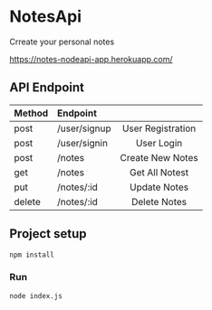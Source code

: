 # NotesApi
Crreate your personal notes

https://notes-nodeapi-app.herokuapp.com/

## API Endpoint

|Method | Endpoint     |       |
| :------------| :------------ |   :---:       |
|post|  /user/signup    | User Registration  | 
|post|  /user/signin      | User Login       | 
|post|  /notes      | Create New Notes       | 
|get|  /notes    | Get All Notest  | 
|put|  /notes/:id     | Update Notes      | 
|delete|  /notes/:id     | Delete Notes      | 

## Project setup
```
npm install
```

### Run
```
node index.js
```
